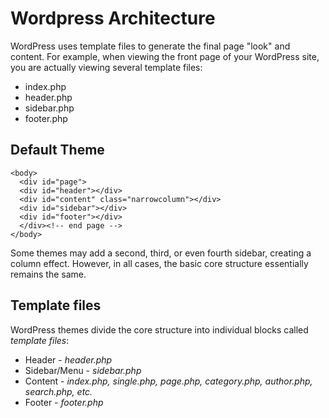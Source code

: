 # Wordpress Architecture

WordPress uses template files to generate the final page "look" and content. 
For example, when viewing the front page of your WordPress site, you are actually viewing several template files:

- index.php
- header.php
- sidebar.php
- footer.php

## Default Theme

```
<body>
  <div id="page">
  <div id="header"></div>
  <div id="content" class="narrowcolumn"></div>
  <div id="sidebar"></div>
  <div id="footer"></div>
  </div><!-- end page -->
</body>
```

Some themes may add a second, third, or even fourth sidebar, creating a column effect. 
However, in all cases, the basic core structure essentially remains the same.

## Template files

WordPress themes divide the core structure into individual blocks called *template files*:

- Header - *header.php*
- Sidebar/Menu - *sidebar.php*
- Content - *index.php, single.php, page.php, category.php, author.php, search.php, etc.*
- Footer - *footer.php*

